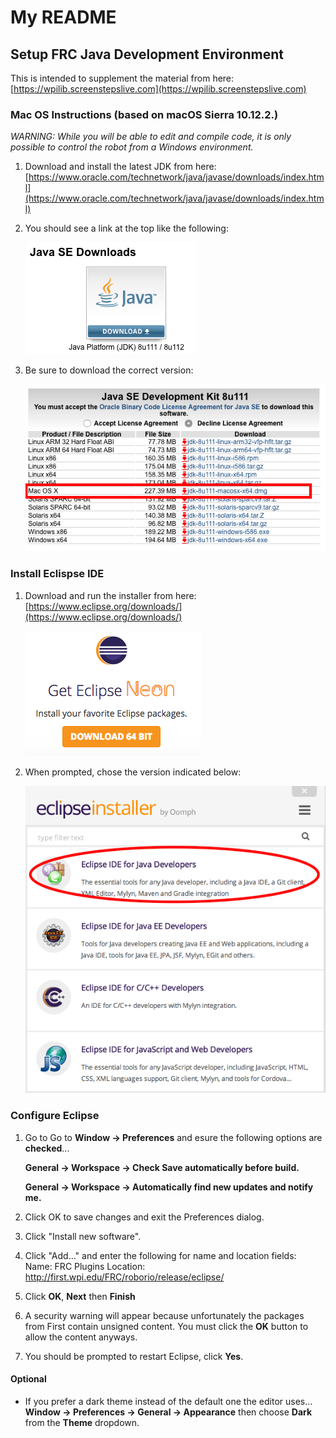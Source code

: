 # My README


## Setup FRC Java Development Environment

This is intended to supplement the material from here: [https://wpilib.screenstepslive.com](https://wpilib.screenstepslive.com)


### Mac OS Instructions (based on macOS Sierra 10.12.2.)

 *WARNING: While you will be able to edit and compile code, it is only possible to control the robot from a Windows environment.*

 1. Download and install the latest JDK from here:
    [https://www.oracle.com/technetwork/java/javase/downloads/index.html](https://www.oracle.com/technetwork/java/javase/downloads/index.html)

 2. You should see a link at the top like the following:

    ![alt text](./images/jselink.png "image") 

 3. Be sure to download the correct version:

    ![alt text](./images/jdk8111os.png "image")

### Install Eclispse IDE

 1. Download and run the installer from here: 
    [https://www.eclipse.org/downloads/](https://www.eclipse.org/downloads/)

    ![alt text](./images/eclipse1.png "image")

 2. When prompted, chose the version indicated below:

    ![alt text](./images/neon.png "image") 


### Configure Eclipse

 1. Go to Go to **Window -> Preferences** and esure the following options are **checked**...

    **General -> Workspace -> Check Save automatically before build.**
    
    **General -> Workspace -> Automatically find new updates and notify me.**

 2. Click OK to save changes and exit the Preferences dialog.
 3. Click "Install new software".
 4. Click "Add..." and enter the following for name and location fields:
    Name: FRC Plugins
    Location: http://first.wpi.edu/FRC/roborio/release/eclipse/
 5. Click **OK**, **Next** then **Finish**
 6. A security warning will appear because unfortunately the packages from First contain unsigned content. You must click the **OK** button to allow the content anyways.
 7. You should be prompted to restart Eclipse, click **Yes**.


#### Optional

 - If you prefer a dark theme instead of the default one the editor uses...
    **Window -> Preferences -> General -> Appearance** then choose **Dark** from the **Theme** dropdown.
